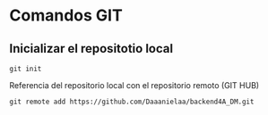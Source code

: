 # Comandos GIT 

##  Inicializar el repositotio local 


```
git init
```

Referencia del repositorio local con el repositorio remoto (GIT HUB) 

````
git remote add https://github.com/Daaanielaa/backend4A_DM.git
````

